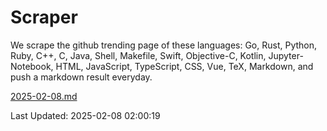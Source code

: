 # Scraper

We scrape the github trending page of these languages: Go, Rust, Python, Ruby, C++, C, Java, Shell, Makefile, Swift, Objective-C, Kotlin, Jupyter-Notebook, HTML, JavaScript, TypeScript, CSS, Vue, TeX, Markdown, and push a markdown result everyday.

[2025-02-08.md](https://github.com/cumthxy/github-trending-backup/blob/master/2025-02-08.md)

Last Updated: 2025-02-08 02:00:19